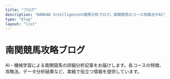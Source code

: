 ```yaml
---
title: "ブログ"
description: "NANKAN Intelligenceの競馬分析ブログ。南関競馬のコース攻略法やAI予想の詳細解説をお届けします。"
type: "blog"
layout: "list"
---
```


# 南関競馬攻略ブログ

AI・機械学習による南関競馬の詳細分析記事をお届けします。各コースの特徴、攻略法、データ分析結果など、実戦で役立つ情報を提供しています。